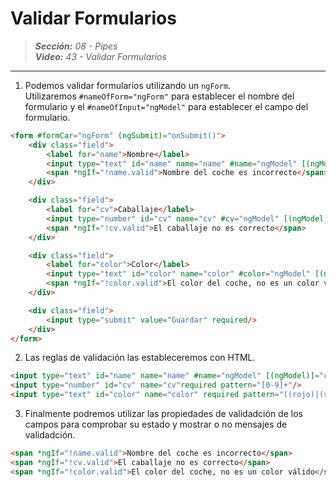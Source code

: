# Validar Formularios
 
> _**Sección:** 08 - Pipes_  
> _**Video:** 43 - Validar Formularios_  

---

1. Podemos validar formularios utilizando un `ngForm`.  
Utilizaremos `#nameOfForm="ngForm"` para establecer el nombre del formulario y el `#nameOfInput="ngModel"` para establecer el campo del formulario.

```html
<form #formCar="ngForm" (ngSubmit)="onSubmit()">
    <div class="field">
        <label for="name">Nombre</label>
        <input type="text" id="name" name="name" #name="ngModel" [(ngModel)]="car.name" required/>
        <span *ngIf="!name.valid">Nombre del coche es incorrecto</span>
    </div>

    <div class="field">
        <label for="cv">Caballaje</label>
        <input type="number" id="cv" name="cv" #cv="ngModel" [(ngModel)]="car.cv" required pattern="[0-9]+"/>
        <span *ngIf="!cv.valid">El caballaje no es correcto</span>
    </div>

    <div class="field">
        <label for="color">Color</label>
        <input type="text" id="color" name="color" #color="ngModel" [(ngModel)]="car.color" required pattern="((rojo)|(verde)|(azul))"/>
        <span *ngIf="!color.valid">El color del coche, no es un color válido</span>
    </div>

    <div class="field">
        <input type="submit" value="Guardar" required/>
    </div>
</form>
```

2. Las reglas de validación las estableceremos con HTML.

```html
<input type="text" id="name" name="name" #name="ngModel" [(ngModel)]="car.name" required/>
<input type="number" id="cv" name="cv"required pattern="[0-9]+"/>
<input type="text" id="color" name="color" required pattern="((rojo)|(verde)|(azul))"/>
```

3. Finalmente podremos utilizar las propiedades de validadción de los campos para comprobar su estado y mostrar o no mensajes de validadción.

```html
<span *ngIf="!name.valid">Nombre del coche es incorrecto</span>
<span *ngIf="!cv.valid">El caballaje no es correcto</span>
<span *ngIf="!color.valid">El color del coche, no es un color válido</span>
```